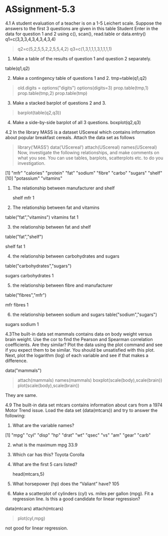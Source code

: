 # ASsignment-5.3


4.1 A student evaluation of a teacher is on a 1-5 Leichert scale. Suppose the answers to the first 3 questions are
given in this table
Student
Enter in the data for question 1 and 2 using c(), scan(), read.table or data.entry()
q1=c(3,3,3,4,3,4,3,4,3,4)
> q2=c(5,2,5,5,2,2,5,5,4,2)
> q3=c(1,3,1,1,1,3,1,1,1,1)
1. Make a table of the results of question 1 and question 2 separately.

table(q1,q2)

2. Make a contingency table of questions 1 and 2.
tmp=table(q1,q2)
> old.digits = options("digits")
> options(digits=3)
> prop.table(tmp,1)
> prop.table(tmp,2)
> prop.table(tmp)

3. Make a stacked barplot of questions 2 and 3.
>barplot(table(q2,q3))

4. Make a side-by-side barplot of all 3 questions.
boxplot(q2,q3)

4.2 In the library MASS is a dataset UScereal which contains information about popular breakfast cereals. Attach
the data set as follows
> library(’MASS’)
> data(’UScereal’)
> attach(UScereal)
> names(UScereal)
Now, investigate the following relationships, and make comments on what you see. You can use tables, barplots,
scatterplots etc. to do you investigation.

[1] "mfr"       "calories"  "protein"   "fat"       "sodium"    "fibre"     "carbo"     "sugars"    "shelf"    
[10] "potassium" "vitamins"

1. The relationship between manufacturer and shelf


   shelf
mfr     1

2. The relationship between fat and vitamins

table("fat","vitamins")
vitamins
fat       1

3. the relationship between fat and shelf

table("fat","shelf")

shelf
fat        1


4. the relationship between carbohydrates and sugars


table("carbohydrates","sugars")

sugars
carbohydrates        1



5. the relationship between fibre and manufacturer

table("fibres","mfr")

mfr
fibres   1



6. the relationship between sodium and sugars
table("sodium","sugars")

sugars
sodium      1


  
  
  
  4.3The built-in data set mammals contains data on body weight versus brain weight. Use the cor to find the
Pearson and Spearman correlation coefficients. Are they similar? Plot the data using the plot command and
see if you expect them to be similar. You should be unsatisfied with this plot. Next, plot the logarithm (log)
of each variable and see if that makes a difference.

data("mammals")
> attach(mammals)
> names(mammals)
boxplot(scale(body),scale(brain))
plot(scale(body),scale(brain))

They are same.


4.9 The built-in data set mtcars contains information about cars from a 1974 Motor Trend issue. Load the data
set (data(mtcars)) and try to answer the following:
  1. What are the variable names? 

[1] "mpg"  "cyl"  "disp" "hp"   "drat" "wt"   "qsec" "vs"   "am"   "gear" "carb"

2. what is the maximum mpg
33.9

3. Which car has this?
Toyota Corolla 

4. What are the first 5 cars listed?
    
    head(mtcars,5)
    
5. What horsepower (hp) does the “Valiant” have?
105

    
    
  7. Make a scatterplot of cylinders (cyl) vs. miles per gallon (mpg). Fit a regression line. Is this a good
candidate for linear regression?
  
  data(mtcars)
attach(mtcars)
> plot(cyl,mpg)


  not good for linear regression.
  
